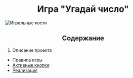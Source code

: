 <h1 align="center">Игра "Угадай число"</h1>

![Игральные кости](/Kosti.png)

<h2 align="center">Содержание</h2>

1. Описание проекта  
- [Правила игры](pages_md/rules.md)
- [Активные кнопки](pages_md/interface.md)
- [Реализация](pages_md/realis.md)